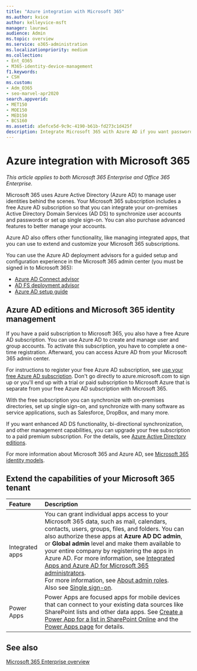 ```yaml
---
title: "Azure integration with Microsoft 365"
ms.author: kvice
author: kelleyvice-msft
manager: laurawi
audience: Admin
ms.topic: overview
ms.service: o365-administration
ms.localizationpriority: medium
ms.collection: 
- Ent_O365
- M365-identity-device-management
f1.keywords:
- CSH
ms.custom: 
- Adm_O365
- seo-marvel-apr2020
search.appverid:
- MET150
- MOE150
- MED150
- BCS160
ms.assetid: a5efce5d-9c9c-4190-b61b-fd273c1d425f
description: Integrate Microsoft 365 with Azure AD if you want password sync or single sign-on with your on-premises environment.
---
```


# Azure integration with Microsoft 365

*This article applies to both Microsoft 365 Enterprise and Office 365 Enterprise.*

Microsoft 365 uses Azure Active Directory (Azure AD) to manage user identities behind the scenes. Your Microsoft 365 subscription includes a free Azure AD subscription so that you can integrate your on-premises Active Directory Domain Services (AD DS) to synchronize user accounts and passwords or set up single sign-on. You can also purchase advanced features to better manage your accounts.
  
Azure AD also offers other functionality, like managing integrated apps, that you can use to extend and customize your Microsoft 365 subscriptions.
  
You can use the Azure AD deployment advisors for a guided setup and configuration experience in the Microsoft 365 admin center (you must be signed in to Microsoft 365):

 - [Azure AD Connect advisor](https://aka.ms/aadconnectpwsync)
 - [AD FS deployment advisor](https://aka.ms/adfsguidance)
 - [Azure AD setup guide](https://aka.ms/aadpguidance)
  
## Azure AD editions and Microsoft 365 identity management

If you have a paid subscription to Microsoft 365, you also have a free Azure AD subscription. You can use Azure AD to create and manage user and group accounts. To activate this subscription, you have to complete a one-time registration. Afterward, you can access Azure AD from your Microsoft 365 admin center. 

For instructions to register your free Azure AD subscription, see [use your free Azure AD subscription](../compliance/use-your-free-azure-ad-subscription-in-office-365.md). Don't go directly to azure.microsoft.com to sign up or you'll end up with a trial or paid subscription to Microsoft Azure that is separate from your free Azure AD subscription with Microsoft 365. 
  
With the free subscription you can synchronize with on-premises directories, set up single sign-on, and synchronize with many software as service applications, such as Salesforce, DropBox, and many more.
  
If you want enhanced AD DS functionality, bi-directional synchronization, and other management capabilities, you can upgrade your free subscription to a paid premium subscription. For the details, see [Azure Active Directory editions](https://azure.microsoft.com/pricing/details/active-directory/).
  
For more information about Microsoft 365 and Azure AD, see [Microsoft 365 identity models](about-microsoft-365-identity.md).
  
## Extend the capabilities of your Microsoft 365 tenant

|**Feature**|**Description**|
|:-----|:-----|
|Integrated apps  <br/> |You can grant individual apps access to your Microsoft 365 data, such as mail, calendars, contacts, users, groups, files, and folders. You can also authorize these apps at **Azure AD DC admin**, or **Global admin** level and make them available to your entire company by registering the apps in Azure AD. For more information, see [Integrated Apps and Azure AD for Microsoft 365 administrators](integrated-apps-and-azure-ads.md).<br/> For more information, see [About admin roles](/microsoft-365/admin/add-users/about-admin-roles?). <br/> Also see [Single sign-on](/azure/active-directory/manage-apps/what-is-single-sign-on).  <br/> |
|Power Apps  <br/> | Power Apps are focused apps for mobile devices that can connect to your existing data sources like SharePoint lists and other data apps. See [Create a Power App for a list in SharePoint Online](https://support.office.com/article/9338b2d2-67ac-4b81-8e67-97da27e5e9ab) and the [Power Apps page](https://powerapps.microsoft.com/) for details.  <br/> |
   
## See also

[Microsoft 365 Enterprise overview](microsoft-365-overview.md)
